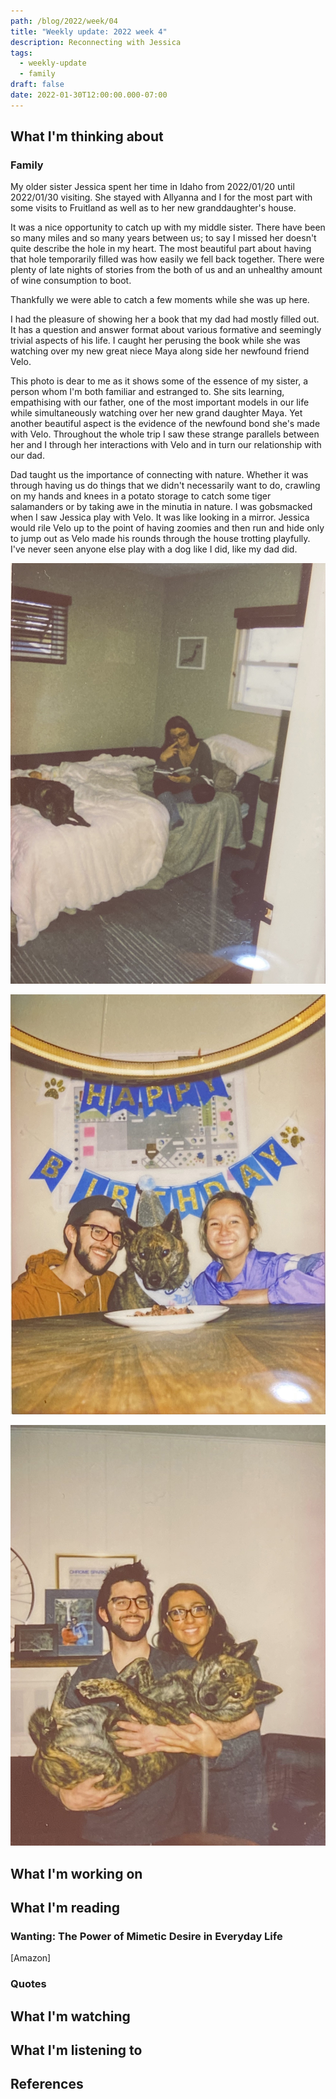 ```yaml
---
path: /blog/2022/week/04
title: "Weekly update: 2022 week 4"
description: Reconnecting with Jessica
tags:
  - weekly-update
  - family
draft: false
date: 2022-01-30T12:00:00.000-07:00
---
```

## What I'm thinking about

### Family

My older sister Jessica spent her time in Idaho from 2022/01/20 until 2022/01/30 visiting. She stayed with Allyanna and I for the most part with some visits to Fruitland as well as to her new granddaughter's house.

It was a nice opportunity to catch up with my middle sister. There have been so many miles and so many years between us; to say I missed her doesn't quite describe  the hole in my heart. The most beautiful part about having that hole temporarily filled was how easily we fell back together. There were plenty of late nights of stories from the both of us and an unhealthy amount of wine consumption to boot.

Thankfully we were able to catch a few moments while she was up here.

I had the pleasure of showing her a book that my dad had mostly filled out. It has a question and answer format about various formative and seemingly trivial aspects of his life. I caught her perusing the book while she was watching over my new great niece Maya along side her newfound friend Velo.

This photo is dear to me as it shows some of the essence of my sister, a person whom I'm both familiar and estranged to. She sits learning, empathising with our father, one of the most important models in our life while simultaneously watching over her new grand daughter Maya. Yet another beautiful aspect is the evidence of the newfound bond she's made with Velo. Throughout the whole trip I saw these strange parallels between her and I through her interactions with Velo and in turn our relationship with our dad.

Dad taught us the importance of connecting with nature. Whether it was through having us do things that we didn't necessarily want to do, crawling on my hands and knees in a potato storage to catch some tiger salamanders or by taking awe in the minutia in nature. I was gobsmacked when I saw Jessica play with Velo. It was like looking in a mirror. Jessica would rile Velo up to the point of having zoomies and then run and hide only to jump out as Velo made his rounds through the house trotting playfully. I've never seen anyone else play with a dog like I did, like my dad did.

![Jessica reading a book about dad while Maya sleeps with Velo guarding](img_0444.jpeg "Jessica reading a book about dad while Maya sleeps with Velo guarding")

![Velo's 4th birthday celebration](img_0443.jpeg "Velo's 4th birthday celebration")

![Blake holding Velo with Jessica standing by his side](img_0442.jpeg "Blake holding Velo with Jessica standing by his side")

## What I'm working on

## What I'm reading

### Wanting: The Power of Mimetic Desire in Everyday Life

\[Amazon]

### Quotes

## What I'm watching

## What I'm listening to

## References